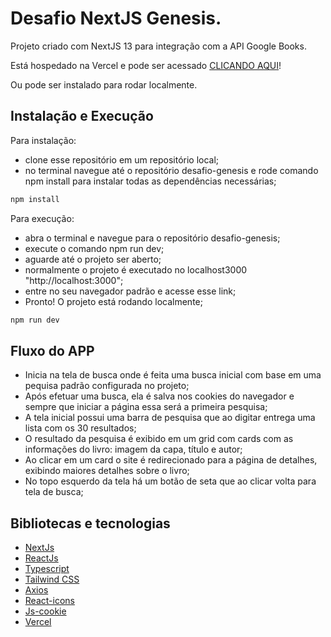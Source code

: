 # Desafio NextJS Genesis.

Projeto criado com NextJS 13 para integração com a API Google Books. <br>

Está hospedado na Vercel e pode ser acessado [CLICANDO AQUI](https://desafio-genesis.vercel.app/)! 

 Ou pode ser instalado para rodar localmente.
  
 ## Instalação e Execução
 
 Para instalação: 
  - clone esse repositório em um repositório local;
  - no terminal navegue até o repositório desafio-genesis e rode comando npm install para instalar todas as dependências necessárias;
```bash
npm install
```

Para execução:

   - abra o terminal e navegue para o repositório desafio-genesis;
   - execute o comando npm run dev;
   - aguarde até o projeto ser aberto; 
   - normalmente o projeto é executado no localhost3000 "http://localhost:3000";
   - entre no seu navegador padrão e acesse esse link;
   - Pronto! O projeto está rodando localmente;
```bash
npm run dev
``` 

## Fluxo do APP

   - Inicia na tela de busca onde é feita uma busca inicial com base em uma pequisa padrão configurada no projeto;
   - Após efetuar uma busca, ela é salva nos cookies do navegador e sempre que iniciar a página essa será a primeira pesquisa;
   - A tela inicial possui uma barra de pesquisa que ao digitar entrega uma lista com os 30 resultados;
   - O resultado da pesquisa é exibido em um grid com cards com as informações do livro: imagem da capa, título e autor; 
   - Ao clicar em um card o site é redirecionado para a página de detalhes, exibindo maiores detalhes sobre o livro;
   - No topo esquerdo da tela há um botão de seta que ao clicar volta para tela de busca;
   
## Bibliotecas e tecnologias

  - [NextJs](https://nextjs.org/)
  - [ReactJs](https://reactjs.org/)
  - [Typescript](https://www.typescriptlang.org/)
  - [Tailwind CSS](https://tailwindcss.com/docs/installation)
  - [Axios](https://axios-http.com/ptbr/docs/intro)
  - [React-icons](https://react-icons.github.io/react-icons/)
  - [Js-cookie](https://www.npmjs.com/package/js-cookie)
  - [Vercel](https://vercel.com/)
